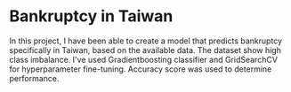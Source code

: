 # Bankruptcy in Taiwan

In this project, I have been able to create a model that predicts bankruptcy specifically in Taiwan, based on the available data.
The dataset show high class imbalance.
I've used Gradientboosting classifier and GridSearchCV for hyperparameter fine-tuning. Accuracy score was used to determine performance.